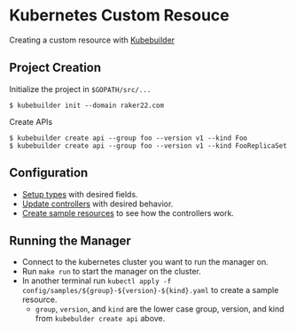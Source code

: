 # Kubernetes Custom Resouce

Creating a custom resource with [Kubebuilder](http://book.kubebuilder.io)

## Project Creation

Initialize the project in `$GOPATH/src/...`

```
$ kubebuilder init --domain raker22.com
```

Create APIs

```
$ kubebuilder create api --group foo --version v1 --kind Foo
$ kubebuilder create api --group foo --version v1 --kind FooReplicaSet
```

## Configuration

* [Setup types](pkg/apis/foo/v1/README.md) with desired fields.
* [Update controllers](pkg/controller/README.md) with desired behavior.
* [Create sample resources](config/samples) to see how the controllers work.

## Running the Manager

* Connect to the kubernetes cluster you want to run the manager on.
* Run `make run` to start the manager on the cluster.
* In another terminal run `kubectl apply -f config/samples/${group}-${version}-${kind}.yaml` to create a sample resource.
  * `group`, `version`, and `kind` are the lower case group, version, and kind from `kubebulder create api` above.
